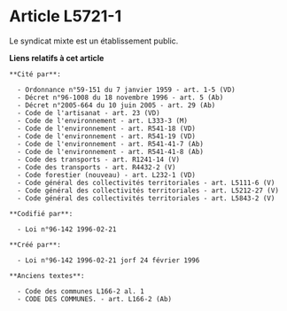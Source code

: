 # Article L5721-1

Le syndicat mixte est un établissement public.

**Liens relatifs à cet article**

	**Cité par**:

	  - Ordonnance n°59-151 du 7 janvier 1959 - art. 1-5 (VD)
	  - Décret n°96-1008 du 18 novembre 1996 - art. 5 (Ab)
	  - Décret n°2005-664 du 10 juin 2005 - art. 29 (Ab)
	  - Code de l'artisanat - art. 23 (VD)
	  - Code de l'environnement - art. L333-3 (M)
	  - Code de l'environnement - art. R541-18 (VD)
	  - Code de l'environnement - art. R541-19 (VD)
	  - Code de l'environnement - art. R541-41-7 (Ab)
	  - Code de l'environnement - art. R541-41-8 (Ab)
	  - Code des transports - art. R1241-14 (V)
	  - Code des transports - art. R4432-2 (V)
	  - Code forestier (nouveau) - art. L232-1 (VD)
	  - Code général des collectivités territoriales - art. L5111-6 (V)
	  - Code général des collectivités territoriales - art. L5212-27 (V)
	  - Code général des collectivités territoriales - art. L5843-2 (V)

	**Codifié par**:

	  - Loi n°96-142 1996-02-21

	**Créé par**:

	  - Loi n°96-142 1996-02-21 jorf 24 février 1996

	**Anciens textes**:

	  - Code des communes L166-2 al. 1
	  - CODE DES COMMUNES. - art. L166-2 (Ab)
